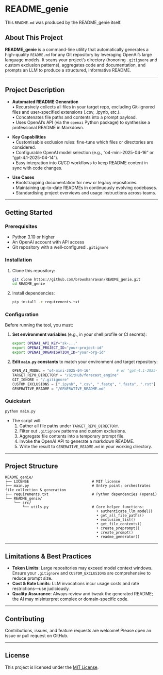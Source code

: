 # README_genie

This `README.md` was produced by the README_genie itself.

## About This Project  
**README_genie** is a command-line utility that automatically generates a high-quality `README.md` for any Git repository by leveraging OpenAI’s large language models. It scans your project’s directory (honoring `.gitignore` and custom exclusion patterns), aggregates code and documentation, and prompts an LLM to produce a structured, informative README.

---

## Project Description  
- **Automated README Generation**  
  • Recursively collects all files in your target repo, excluding Git-ignored files and user-specified extensions (.csv, .ipynb, etc.).  
  • Concatenates file paths and contents into a prompt payload.  
  • Uses OpenAI’s API (via the `openai` Python package) to synthesise a professional README in Markdown.  

- **Key Capabilities**  
  • Customisable exclusion rules: fine-tune which files or directories are considered.  
  • Configurable OpenAI model selection (e.g., “o4-mini-2025-04-16” or “gpt-4.1-2025-04-14”).  
  • Easy integration into CI/CD workflows to keep README content in sync with code changes.  

- **Use Cases**  
  • Bootstrapping documentation for new or legacy repositories.  
  • Maintaining up-to-date READMEs in continuously evolving codebases.  
  • Standardising project overviews and usage instructions across teams.  

---

## Getting Started

### Prerequisites  
- Python 3.10 or higher  
- An OpenAI account with API access  
- Git repository with a well-configured `.gitignore`  

### Installation  
1. Clone this repository:  
   ```bash
   git clone https://github.com/browshanravan/README_genie.git
   cd README_genie
   ```  
2. Install dependencies:  
   ```bash
   pip install -r requirements.txt
   ```  

### Configuration  
Before running the tool, you must:  
1. **Set environment variables** (e.g., in your shell profile or CI secrets):  
   ```bash
   export OPENAI_API_KEY="sk-..."
   export OPENAI_PROJECT_ID="your-project-id"
   export OPENAI_ORGANISATION_ID="your-org-id"
   ```  
2. **Edit `main.py` constants** to match your environment and target repository:  
   ```python
   OPEN_AI_MODEL = "o4-mini-2025-04-16"            # or "gpt-4.1-2025-04-14"
   TARGET_REPO_DIRECTORY = "/GitHub/forecast_engine"
   GIT_IGNORE = "/.gitignore"
   CUSTOM_EXCLUSIONS = [".ipynb", ".csv", ".fastq", ".fasta", ".rst"]
   GENERATIVE_README = "/GENERATIVE_README.md"
   ```  

### Quickstart  
```bash
python main.py
```
- The script will:  
  1. Gather all file paths under `TARGET_REPO_DIRECTORY`.  
  2. Filter out `.gitignore` patterns and custom exclusions.  
  3. Aggregate file contents into a temporary prompt file.  
  4. Invoke the OpenAI API to generate a markdown README.  
  5. Write the result to `GENERATIVE_README.md` in your working directory.  

---

## Project Structure  
```
README_genie/
├── LICENSE                             # MIT license
├── main.py                             # Entry point; orchestrates file collection & generation
├── requirements.txt                    # Python dependencies (openai)
└── README_genie/
    └── src/
        └── utils.py                    # Core helper functions:
                                          • authenticate_llm_model()
                                          • get_all_file_paths()
                                          • exclusion_list()
                                          • get_file_contents()
                                          • create_preprompt()
                                          • create_prompt()
                                          • readme_generator()
```

---

## Limitations & Best Practices  
- **Token Limits**: Large repositories may exceed model context windows. Ensure your `.gitignore` and `CUSTOM_EXCLUSIONS` are comprehensive to reduce prompt size.  
- **Cost & Rate Limits**: LLM invocations incur usage costs and rate restrictions—use judiciously.  
- **Quality Assurance**: Always review and tweak the generated README; the AI may misinterpret complex or domain-specific code.  

---

## Contributing  
Contributions, issues, and feature requests are welcome! Please open an issue or pull request on GitHub.

---

## License  
This project is licensed under the [MIT License](LICENSE).